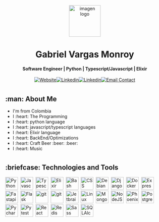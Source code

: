<link
  rel="stylesheet"
  href="https://cdn.jsdelivr.net/gh/lipis/flag-icons@6.6.6/css/flag-icons.min.css"
/>
<div id="header" align="center">
    <a>
        <img alt="imagen logo" src="https://vmgabriel.com/images/avatar.png" width="100">
    </a>
    <h1>
    Gabriel Vargas Monroy
    </h1>
    <h4>
        Software Engineer | Python | Typescript/Javascript | Elixir
    </h4>
</div>

<div id="socials" style="display:flex; justify-content: center;margin-bottom: 2em;" align="center">
    <a href="https://vmgabriel.com">
        <img alt="Website" src="https://img.shields.io/badge/website-000000?style=for-the-badge&logo=About.me&logoColor=white" title="Website Contact"/>
    </a>
    <a href="https://twitter.com/vmgabu">
        <img alt="Linkedin" src="https://img.shields.io/badge/Twitter-1DA1F2?style=for-the-badge&logo=twitter&logoColor=white" title="Twitter Contact"/>
    </a>
    <a href="https://www.linkedin.com/in/vmgabriel/">
        <img alt="Linkedin" src="https://img.shields.io/badge/LinkedIn-0077B5?style=for-the-badge&amp;logo=linkedin&amp;logoColor=white" title="Linkedin Contact"/>
    </a>
    <a href="https://vmgabriel.com/send-mail/">
        <img alt="Email Contact" src="https://img.shields.io/badge/Gmail-D14836?style=for-the-badge&logo=gmail&logoColor=white" title="Email Contact"/>
    </a>
</div>

<h1></h1>

<div id="about">
    <h2>:man: About Me</h2>
    <ul>
        <li>
            I'm from Colombia <span class="fi fi-co">
        </li>
        <li>
            I :heart: The Programming
        </li>
        <li>
            I :heart: python language
        </li>
        <li>
            I :heart: javascript/typescript languages
        </li>
        <li>
            I :heart: Elixir language
        </li>
        <li>
            I :heart: BackEnd/Optimizations
        </li>
        <li>
            I :heart: Craft Beer :beer: :beer:
        </li>
        <li>
            I :heart: Music
        </li>
    <ul>
</div>

<h1></h1>


<h2>:briefcase: Technologies and Tools</h2>
<div>
    <img src="https://cdn.jsdelivr.net/gh/devicons/devicon/icons/python/python-original.svg" title="Python" alt="Python" width="40" height="40"/>&nbsp;
    <img src="https://cdn.jsdelivr.net/gh/devicons/devicon/icons/javascript/javascript-original.svg" title="Javascript" alt="Javascript" width="40" height="40"/>&nbsp;
    <img src="https://cdn.jsdelivr.net/gh/devicons/devicon/icons/typescript/typescript-original.svg" title="Typescript" alt="Typescript" width="40" height="40"/>&nbsp;
    <img src="https://cdn.jsdelivr.net/gh/devicons/devicon/icons/elixir/elixir-original.svg" title="Elixir" alt="Elixir" width="40" height="40"/>&nbsp;
    <img src="https://cdn.jsdelivr.net/gh/devicons/devicon/icons/bash/bash-original.svg" title="Bash" alt="Bash" width="40" height="40"/>&nbsp;
    <img src="https://cdn.jsdelivr.net/gh/devicons/devicon/icons/css3/css3-original.svg" title="CSS" alt="CSS" width="40" height="40"/>&nbsp;
    <img src="https://cdn.jsdelivr.net/gh/devicons/devicon/icons/debian/debian-original.svg" title="Debian" alt="Debian" width="40" height="40"/>&nbsp;
    <img src="https://cdn.jsdelivr.net/gh/devicons/devicon/icons/django/django-plain.svg" title="Django" alt="Django" width="40" height="40"/>&nbsp;
    <img src="https://cdn.jsdelivr.net/gh/devicons/devicon/icons/docker/docker-original.svg" title="Docker" alt="Docker" width="40" height="40"/>&nbsp;
    <img src="https://cdn.jsdelivr.net/gh/devicons/devicon/icons/express/express-original.svg" title="Express" alt="Express" width="40" height="40"/>&nbsp;
    <img src="https://cdn.jsdelivr.net/gh/devicons/devicon/icons/fastapi/fastapi-original.svg" title="Fastapi" alt="Fastapi" width="40" height="40"/>&nbsp;
    <img src="https://cdn.jsdelivr.net/gh/devicons/devicon/icons/flask/flask-original.svg" title="Flask" alt="Flask" width="40" height="40"/>&nbsp;
    <img src="https://cdn.jsdelivr.net/gh/devicons/devicon/icons/git/git-original.svg" title="Git" alt="git" width="40" height="40"/>&nbsp;
    <img src="https://cdn.jsdelivr.net/gh/devicons/devicon/icons/html5/html5-original.svg" title="Git" alt="git" width="40" height="40"/>&nbsp;
    <img src="https://cdn.jsdelivr.net/gh/devicons/devicon/icons/jetbrains/jetbrains-original.svg" title="Jetbrains" alt="Jetbrains" width="40" height="40"/>&nbsp;
    <img src="https://cdn.jsdelivr.net/gh/devicons/devicon/icons/linux/linux-original.svg" title="Linux" alt="Linux" width="40" height="40"/>&nbsp;
    <img src="https://cdn.jsdelivr.net/gh/devicons/devicon/icons/mongodb/mongodb-original.svg" title="MongoDb" alt="MongoDb" width="40" height="40"/>&nbsp;
    <img src="https://cdn.jsdelivr.net/gh/devicons/devicon/icons/nodejs/nodejs-original.svg" title="NodeJS" alt="NodeJS" width="40" height="40"/>&nbsp;
    <img src="https://cdn.jsdelivr.net/gh/devicons/devicon/icons/phoenix/phoenix-original.svg" title="Phoenix" alt="Phoenix" width="40" height="40"/>&nbsp;
    <img src="https://cdn.jsdelivr.net/gh/devicons/devicon/icons/postgresql/postgresql-original.svg" title="PostgreSQL" alt="PostgreSQL" width="40" height="40"/>&nbsp;
    <img src="https://cdn.jsdelivr.net/gh/devicons/devicon/icons/pycharm/pycharm-original.svg" title="Pycharm" alt="Pycharm" width="40" height="40"/>&nbsp;
    <img src="https://cdn.jsdelivr.net/gh/devicons/devicon/icons/pytest/pytest-original.svg" title="Pytest" alt="Pytest" width="40" height="40"/>&nbsp;
    <img src="https://cdn.jsdelivr.net/gh/devicons/devicon/icons/react/react-original.svg" title="React" alt="React" width="40" height="40"/>&nbsp;
    <img src="https://cdn.jsdelivr.net/gh/devicons/devicon/icons/redis/redis-original.svg" title="Redis" alt="Redis" width="40" height="40"/>&nbsp;
    <img src="https://cdn.jsdelivr.net/gh/devicons/devicon/icons/sass/sass-original.svg" title="Sass" alt="Sass" width="40" height="40"/>&nbsp;
    <img src="https://cdn.jsdelivr.net/gh/devicons/devicon/icons/sqlalchemy/sqlalchemy-original.svg" title="SQLAlchemy" alt="SQLAlchemy" width="40" height="40"/>&nbsp;
</div>

<h1></h1>
